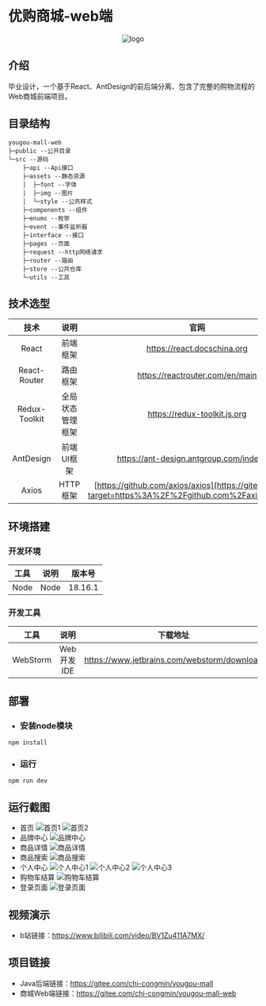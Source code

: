 # 优购商城-web端
<div align='center'>
    <img src='https://gitee.com/chi-congmin/yougou-mall/raw/master/readme/img/yougou.png' alt='logo'>
</div>

## 介绍
毕业设计，一个基于React、AntDesign的前后端分离、包含了完整的购物流程的Web商城前端项目。

## 目录结构
```
yougou-mall-web
├─public --公开目录
└─src --源码
    ├─api --Api接口
    ├─assets --静态资源
    │  ├─font --字体
    │  ├─img --图片
    │  └─style --公共样式
    ├─components --组件
    ├─enums --枚举
    ├─event --事件监听器
    ├─interface --接口
    ├─pages --页面
    ├─request --http网络请求
    ├─router --路由
    ├─store --公共仓库 
    └─utils --工具
```



## 技术选型

|     技术      |       说明       |                            官网                            |
| :-----------: | :--------------: | :----------------------------------------------------------: |
|     React     |     前端框架     |                 https://react.docschina.org                  |
| React-Router  |     路由框架     |               https://reactrouter.com/en/main                |
| Redux-Toolkit | 全局状态管理框架 |                 https://redux-toolkit.js.org                 |
|   AntDesign   |    前端UI框架    |           https://ant-design.antgroup.com/index-cn           |
|     Axios     |     HTTP框架     | [https://github.com/axios/axios](https://gitee.com/link?target=https%3A%2F%2Fgithub.com%2Faxios%2Faxios) |

## 环境搭建

### 开发环境

| 工具 | 说明 | 版本号  |
| :--: | :--: | :-----: |
| Node | Node | 18.16.1 |

### 开发工具

|   工具   |    说明    |                  下载地址                   |
| :------: | :--------: | :-----------------------------------------: |
| WebStorm | Web开发IDE | https://www.jetbrains.com/webstorm/download |

## 部署

- ### 安装node模块

```
npm install
```

- ### 运行

```
npm run dev
```

## 运行截图
- 首页
![首页1](https://gitee.com/chi-congmin/yougou-mall/raw/master/readme/img/%E9%A6%96%E9%A1%B51.png)
![首页2](https://gitee.com/chi-congmin/yougou-mall/raw/master/readme/img/%E9%A6%96%E9%A1%B52.png)
- 品牌中心
![品牌中心](https://gitee.com/chi-congmin/yougou-mall/raw/master/readme/img/%E5%93%81%E7%89%8C%E4%B8%AD%E5%BF%83.png)
- 商品详情
![商品详情](https://gitee.com/chi-congmin/yougou-mall/raw/master/readme/img/%E5%95%86%E5%93%81%E8%AF%A6%E6%83%85.png)
- 商品搜索
![商品搜索](https://gitee.com/chi-congmin/yougou-mall/raw/master/readme/img/%E5%95%86%E5%93%81%E6%90%9C%E7%B4%A2.png)
- 个人中心
![个人中心1](https://gitee.com/chi-congmin/yougou-mall/raw/master/readme/img/%E4%B8%AA%E4%BA%BA%E4%B8%AD%E5%BF%831.png)
![个人中心2](https://gitee.com/chi-congmin/yougou-mall/raw/master/readme/img/%E4%B8%AA%E4%BA%BA%E4%B8%AD%E5%BF%832.png)
![个人中心3](https://gitee.com/chi-congmin/yougou-mall/raw/master/readme/img/%E4%B8%AA%E4%BA%BA%E4%B8%AD%E5%BF%833.png)
- 购物车结算
![购物车结算](https://gitee.com/chi-congmin/yougou-mall/raw/master/readme/img/%E8%B4%AD%E7%89%A9%E8%BD%A6%E7%BB%93%E7%AE%97.png)
- 登录页面
![登录页面](https://gitee.com/chi-congmin/yougou-mall/raw/master/readme/img/%E7%99%BB%E5%BD%95%E9%A1%B5%E9%9D%A2.png)

## 视频演示
- b站链接：https://www.bilibili.com/video/BV1Zu411A7MX/

## 项目链接

- Java后端链接：https://gitee.com/chi-congmin/yougou-mall
- 商城Web端链接：https://gitee.com/chi-congmin/yougou-mall-web